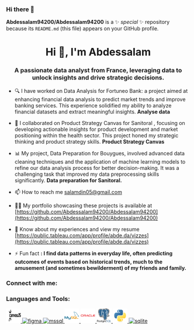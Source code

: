 ### Hi there 👋

**Abdessalam94200/Abdessalam94200** is a ✨ _special_ ✨ repository because its `README.md` (this file) appears on your GitHub profile.

<h1 align="center">Hi 👋, I'm Abdessalam</h1>
<h3 align="center">A passionate data analyst from France, leveraging data to unlock insights and drive strategic decisions.</h3>

- 🔍 I have worked on Data Analysis for Fortuneo Bank: a project aimed at enhancing financial data analysis to predict market trends and improve banking services. This experience solidified my ability to analyze financial datasets and extract meaningful insights. **Analyse data**

- 🤝 I collaborated on Product Strategy Canvas for Sanitoral , focusing on developing actionable insights for product development and market positioning within the health sector. This project honed my strategic thinking and product strategy skills. **Product Strategy Canvas**

- 📊 My project, Data Preparation for Bouygues, involved advanced data cleaning techniques and the application of machine learning models to refine our data analysis process for better decision-making. It was a challenging task that improved my data preprocessing skills significantly. **Data preparation for Sanitoral.**

- 📫 How to reach me [salamdin05@gmail.com](salamdin05@gmail.com)

- 👨‍💻 My portfolio showcasing these projects is available at [https://github.com/Abdessalam94200/Abdessalam94200](https://github.com/Abdessalam94200/Abdessalam94200)

- 📄 Know about my experiences and view my resume [https://public.tableau.com/app/profile/abde.da/vizzes](https://public.tableau.com/app/profile/abde.da/vizzes)

- ⚡ Fun fact **: I find data patterns in everyday life, often predicting outcomes of events based on historical trends, much to the amusement (and sometimes bewilderment) of my friends and family.**

<h3 align="left">Connect with me:</h3>
<p align="left">
</p>

<h3 align="left">Languages and Tools:</h3>
<p align="left"> <a href="https://canvasjs.com" target="_blank" rel="noreferrer"> <img src="https://raw.githubusercontent.com/Hardik0307/Hardik0307/master/assets/canvasjs-charts.svg" alt="canvasjs" width="40" height="40"/> </a> <a href="https://www.figma.com/" target="_blank" rel="noreferrer"> <img src="https://www.vectorlogo.zone/logos/figma/figma-icon.svg" alt="figma" width="40" height="40"/> </a> <a href="https://www.microsoft.com/en-us/sql-server" target="_blank" rel="noreferrer"> <img src="https://www.svgrepo.com/show/303229/microsoft-sql-server-logo.svg" alt="mssql" width="40" height="40"/> </a> <a href="https://www.mysql.com/" target="_blank" rel="noreferrer"> <img src="https://raw.githubusercontent.com/devicons/devicon/master/icons/mysql/mysql-original-wordmark.svg" alt="mysql" width="40" height="40"/> </a> <a href="https://www.oracle.com/" target="_blank" rel="noreferrer"> <img src="https://raw.githubusercontent.com/devicons/devicon/master/icons/oracle/oracle-original.svg" alt="oracle" width="40" height="40"/> </a> <a href="https://www.postgresql.org" target="_blank" rel="noreferrer"> <img src="https://raw.githubusercontent.com/devicons/devicon/master/icons/postgresql/postgresql-original-wordmark.svg" alt="postgresql" width="40" height="40"/> </a> <a href="https://www.python.org" target="_blank" rel="noreferrer"> <img src="https://raw.githubusercontent.com/devicons/devicon/master/icons/python/python-original.svg" alt="python" width="40" height="40"/> </a> <a href="https://www.sqlite.org/" target="_blank" rel="noreferrer"> <img src="https://www.vectorlogo.zone/logos/sqlite/sqlite-icon.svg" alt="sqlite" width="40" height="40"/> </a> </p>
